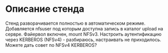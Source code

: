 # Описание стенда

Стенд разворачивается полностью в автоматическом режиме. Добавляется nfsuser под которым доступна запись в каталог upload на сервре.
Файервол включен, mount NFSv3. Настроить аутентификацию через KERBEROS (NFSv4) - разбираюсь, настраивать не приходилось. Можете дать совет по NFSv4 KERBEROS? 
